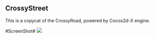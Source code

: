 CrossyStreet
----------------------

This is a copycat of the CrossyRoad, powered by Cocos2d-X engine.

#ScreenShot#
<img src="https://raw.githubusercontent.com/tangziwen/CrossyStreet/master/road.jpg" >